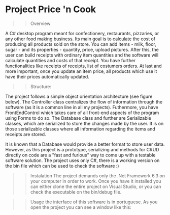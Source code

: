 # Project Price 'n Cook

>> Overview

A C# desktop program meant for confectionery, restaurants, pizzaries, or any other food making business.
Its main goal is to calculate the cost of producing all products sold on the store.
You can add items - milk, floor, sugar - and its properties - quantity, price, upload pictures. 
After this, the user can build receipts with ordinary item quantities and the software will calculate quantities and costs of that receipt.
You have further functionalities like receipts of receipts, list of costumers orders. 
At last and more important, once you update an item price, all products which use it have their prices automatically updated.

>> Structure:

The project follows a simple object orientation architecture (see figure below). The Controller class centralizes the flow of information through the software (as it is a common line in all my projects). Futhermore, you have FrontEndControl which takes care of all front-end aspects of the program using Forms to do so. The Database class and further are Serializable classes, which are serialized to store the changes made by the user. It is on those serializable classes where all information regarding the items and receipts are stored.

It is known that a Database would provide a better format to store user data. However, as this project is a prototype, serializing and methods for CRUD directly on code are a "fast and furious" way to come up with a testable software solution. The project uses only C#, there is a working version on the bin file which can be used to check the software :) 

>> Instalation
The project demands only the .Net Framework 6.3 on your computer in order to work. Once you have it installed you can either clone the entire project on Visual Studio, or you can check the executable on the bin/debug file.

>> Usage
the interface of this software is in portuguese. As you open the project you can see a window like this:
